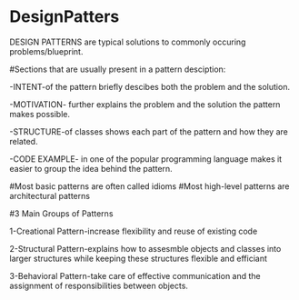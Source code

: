 # DesignPatters
DESIGN PATTERNS are typical solutions to commonly occuring problems/blueprint.




#Sections that are usually present in a pattern desciption:

-INTENT-of the pattern briefly descibes both the problem and the solution.

-MOTIVATION- further explains the problem and the solution the pattern makes possible.

-STRUCTURE-of classes shows each part of the pattern and how they are related.

-CODE EXAMPLE- in one of the popular programming language makes it easier to group the idea behind the pattern.




#Most basic patterns are often called idioms
#Most high-level patterns are architectural patterns



#3 Main Groups of Patterns

1-Creational Pattern-increase flexibility and reuse of existing code

2-Structural Pattern-explains how to assesmble objects and classes into larger structures while keeping these structures flexible and efficiant 

3-Behavioral Pattern-take care of effective communication and the assignment of responsibilities between objects.

